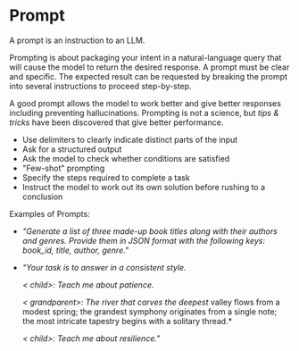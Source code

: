 # Prompt

A prompt is an instruction to an LLM.

Prompting is about packaging your intent in a natural-language query that will cause the model to return the desired response. A prompt must be clear and specific. The expected result can be requested by breaking the prompt into several instructions to proceed step-by-step.

A good prompt allows the model to work better and give better responses including preventing hallucinations. Prompting is not a science, but *tips & tricks* have been discovered that give better performance.

* Use delimiters to clearly indicate distinct parts of the input
* Ask for a structured output
* Ask the model to check whether conditions are satisfied
* "Few-shot" prompting
* Specify the steps required to complete a task
* Instruct the model to work out its own solution before rushing to a conclusion

Examples of Prompts:

* *"Generate a list of three made-up book titles along with their authors and genres. Provide them in JSON format with the following keys: book_id, title, author, genre."*

* *"Your task is to answer in a consistent style.*

    *< child>: Teach me about patience.*

    *< grandparent>: The river that carves the deepest* valley flows from a modest spring; the grandest symphony originates from a single note; the most intricate
    tapestry begins with a solitary thread.*

    *< child>: Teach me about resilience."*
